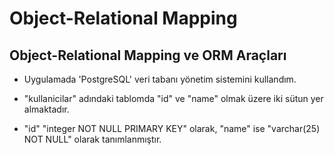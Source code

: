 # Object-Relational Mapping
Object-Relational Mapping ve ORM Araçları
-----------------------------------------

- Uygulamada 'PostgreSQL' veri tabanı yönetim sistemini kullandım.

- "kullanicilar" adındaki tablomda "id" ve "name" olmak üzere iki sütun yer almaktadır.

- "id" "integer NOT NULL PRIMARY KEY" olarak, "name" ise "varchar(25) NOT NULL" olarak tanımlanmıştır.
